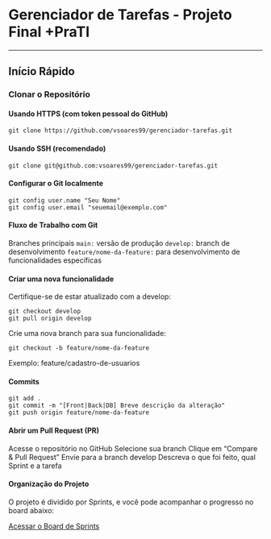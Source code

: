 # Gerenciador de Tarefas - Projeto Final +PraTI

---

## Início Rápido

### Clonar o Repositório

#### Usando HTTPS (com token pessoal do GitHub)
```
git clone https://github.com/vsoares99/gerenciador-tarefas.git
```

#### Usando SSH (recomendado)
```
git clone git@github.com:vsoares99/gerenciador-tarefas.git
```
#### Configurar o Git localmente
```
git config user.name "Seu Nome"
git config user.email "seuemail@exemplo.com"
```

#### Fluxo de Trabalho com Git
Branches principais
```main:``` versão de produção
```develop:``` branch de desenvolvimento
```feature/nome-da-feature:``` para desenvolvimento de funcionalidades específicas

#### Criar uma nova funcionalidade
Certifique-se de estar atualizado com a develop:
```
git checkout develop
git pull origin develop
```
Crie uma nova branch para sua funcionalidade:
```
git checkout -b feature/nome-da-feature
```
Exemplo: feature/cadastro-de-usuarios

#### Commits
```
git add .
git commit -m "[Front|Back|DB] Breve descrição da alteração"
git push origin feature/nome-da-feature
```

#### Abrir um Pull Request (PR)

Acesse o repositório no GitHub
Selecione sua branch
Clique em “Compare & Pull Request”
Envie para a branch develop
Descreva o que foi feito, qual Sprint e a tarefa

#### Organização do Projeto
O projeto é dividido por Sprints, e você pode acompanhar o progresso no board abaixo:

[Acessar o Board de Sprints](https://trello.com/b/ysGZCmQy/gerenciador-de-tarefas)


